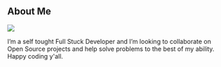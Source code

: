 <!--  About Me-->
## About Me

<p align="left">
  <a href="https://twitter.com/Tonycharles377" target="_blank" rel="noreferrer">   
   <img src="https://img.shields.io/twitter/follow/tonycharles377?logo=twitter&style=for-the-badge&color=0077B5&labelColor=000000">
  </a>
</p>

I’m a self tought Full Stuck Developer and I’m looking to collaborate on Open Source projects
and help solve problems to the best of my ability.
Happy coding y'all.

<!---
tonycharles377/tonycharles377 is a ✨ special ✨ repository because its `README.md` (this file) appears on your GitHub profile.
You can click the Preview link to take a look at your changes.
--->
